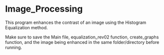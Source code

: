 # Image_Processing

This program enhances the contrast of an image using the Histogram Equalization method.

Make sure to save the Main file, equalization_rev02 function, create_graphs function, and
the image being enhanced in the same folder/directory before running.
